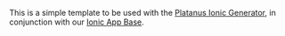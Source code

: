 This is a simple template to be used with the [Platanus Ionic Generator](http://github.com/platanus/generator-platanus-ionic), in conjunction with our [Ionic App Base](http://github.com/platanus/ionic-app-base).